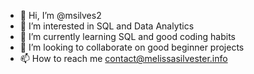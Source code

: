 - 👋 Hi, I’m @msilves2
- 👀 I’m interested in SQL and Data Analytics
- 🌱 I’m currently learning SQL and good coding habits
- 💞️ I’m looking to collaborate on good beginner projects
- 📫 How to reach me contact@melissasilvester.info

<!---
msilves2/msilves2 is a ✨ special ✨ repository because its `README.md` (this file) appears on your GitHub profile.
You can click the Preview link to take a look at your changes.
--->

